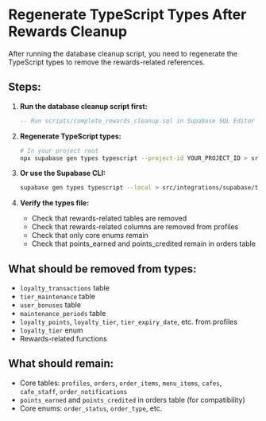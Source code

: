 # Regenerate TypeScript Types After Rewards Cleanup

After running the database cleanup script, you need to regenerate the TypeScript types to remove the rewards-related references.

## Steps:

1. **Run the database cleanup script first:**
   ```sql
   -- Run scripts/complete_rewards_cleanup.sql in Supabase SQL Editor
   ```

2. **Regenerate TypeScript types:**
   ```bash
   # In your project root
   npx supabase gen types typescript --project-id YOUR_PROJECT_ID > src/integrations/supabase/types.ts
   ```

3. **Or use the Supabase CLI:**
   ```bash
   supabase gen types typescript --local > src/integrations/supabase/types.ts
   ```

4. **Verify the types file:**
   - Check that rewards-related tables are removed
   - Check that rewards-related columns are removed from profiles
   - Check that only core enums remain
   - Check that points_earned and points_credited remain in orders table

## What should be removed from types:
- `loyalty_transactions` table
- `tier_maintenance` table  
- `user_bonuses` table
- `maintenance_periods` table
- `loyalty_points`, `loyalty_tier`, `tier_expiry_date`, etc. from profiles
- `loyalty_tier` enum
- Rewards-related functions

## What should remain:
- Core tables: `profiles`, `orders`, `order_items`, `menu_items`, `cafes`, `cafe_staff`, `order_notifications`
- `points_earned` and `points_credited` in orders table (for compatibility)
- Core enums: `order_status`, `order_type`, etc.
